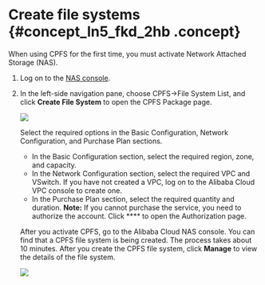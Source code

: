 # Create file systems {#concept_ln5_fkd_2hb .concept}

When using CPFS for the first time, you must activate Network Attached Storage \(NAS\).

1.  Log on to the [NAS console](partners-intl.console.aliyun.com/#/nas).
2.  In the left-side navigation pane, choose CPFS-\>File System List, and click **Create File System** to open the CPFS Package page.

    ![](http://static-aliyun-doc.oss-cn-hangzhou.aliyuncs.com/assets/img/147758/155419535641301_en-US.png)

    Select the required options in the Basic Configuration, Network Configuration, and Purchase Plan sections.

    -   In the Basic Configuration section, select the required region, zone, and capacity.
    -   In the Network Configuration section, select the required VPC and VSwitch. If you have not created a VPC, log on to the Alibaba Cloud VPC console to create one.
    -   In the Purchase Plan section, select the required quantity and duration.
    **Note:** If you cannot purchase the service, you need to authorize the account. Click **** to open the Authorization page.

    After you activate CPFS, go to the Alibaba Cloud NAS console. You can find that a CPFS file system is being created. The process takes about 10 minutes. After you create the CPFS file system, click **Manage** to view the details of the file system.

    ![](http://static-aliyun-doc.oss-cn-hangzhou.aliyuncs.com/assets/img/147758/155419535641309_en-US.png)


